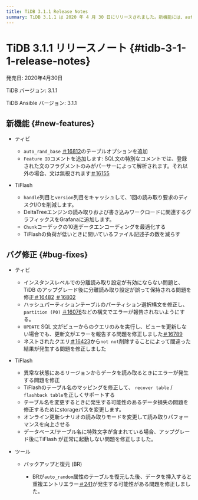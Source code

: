 ```yaml
---
title: TiDB 3.1.1 Release Notes
summary: TiDB 3.1.1 は 2020 年 4 月 30 日にリリースされました。新機能には、auto_rand_base` のテーブル オプションと `Feature ID` コメントが含まれます。バグ修正には、分離読み取り設定、パーティション選択構文、ネストされたクエリからの誤った結果が含まれます。TiFlashTiFlash、バグ修正と、データ読み取りおよびstorageパス変更の改善も行われました。バックアップと復元 (BR) では、テーブルの復元とデータ挿入に関連する問題が修正されました。
---
```


# TiDB 3.1.1 リリースノート {#tidb-3-1-1-release-notes}

発売日: 2020年4月30日

TiDB バージョン: 3.1.1

TiDB Ansible バージョン: 3.1.1

## 新機能 {#new-features}

-   ティビ

    -   `auto_rand_base` [＃16812](https://github.com/pingcap/tidb/pull/16812)のテーブルオプションを追加
    -   `Feature ID`コメントを追加します: SQL文の特別なコメントでは、登録された文のフラグメントのみがパーサーによって解析されます。それ以外の場合、文は無視されます[＃16155](https://github.com/pingcap/tidb/pull/16155)

-   TiFlash

    -   `handle`列目と`version`列目をキャッシュして、1回の読み取り要求のディスクI/Oを削減します。
    -   DeltaTreeエンジンの読み取りおよび書き込みワークロードに関連するグラフィックスをGrafanaに追加します。
    -   `Chunk`コーデックの10進データエンコーディングを最適化する
    -   TiFlashの負荷が低いときに開いているファイル記述子の数を減らす

## バグ修正 {#bug-fixes}

-   ティビ

    -   インスタンスレベルでの分離読み取り設定が有効にならない問題と、TiDB のアップグレード後に分離読み取り設定が誤って保持される問題を修正[＃16482](https://github.com/pingcap/tidb/pull/16482) [＃16802](https://github.com/pingcap/tidb/pull/16802)
    -   ハッシュパーティションテーブルのパーティション選択構文を修正し、 `partition (P0)` [＃16076](https://github.com/pingcap/tidb/pull/16076)などの構文でエラーが報告されないようにする。
    -   `UPDATE` SQL 文がビューからのクエリのみを実行し、ビューを更新しない場合でも、更新文がエラーを報告する問題を修正しました[＃16789](https://github.com/pingcap/tidb/pull/16789)
    -   ネストされたクエリ[＃16423](https://github.com/pingcap/tidb/pull/16423)から`not not`削除することによって間違った結果が発生する問題を修正しました

-   TiFlash

    -   異常な状態にあるリージョンからデータを読み取るときにエラーが発生する問題を修正
    -   TiFlashのテーブル名のマッピングを修正して、 `recover table` / `flashback table`を正しくサポートする
    -   テーブル名を変更するときに発生する可能性のあるデータ損失の問題を修正するためにstorageパスを変更します。
    -   オンライン更新シナリオの読み取りモードを変更して読み取りパフォーマンスを向上させる
    -   データベース/テーブル名に特殊文字が含まれている場合、アップグレード後にTiFlash が正常に起動しない問題を修正しました。

-   ツール

    -   バックアップと復元 (BR)

        -   BRが`auto_random`属性のテーブルを復元した後、データを挿入すると重複エントリエラー[＃241](https://github.com/pingcap/br/issues/241)が発生する可能性がある問題を修正しました。
